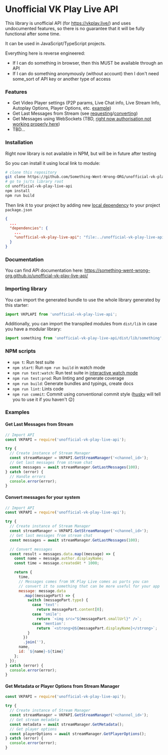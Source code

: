 # Unofficial VK Play Live API

This library is unofficial API (for https://vkplay.live/) and uses undocumented features, so there is no guarantee that it will be fully functional after some time.

It can be used in JavaScript/TypeScript projects.

Everything here is reverse engineered:
- If I can do something in browser, then this MUST be available through an API
- If I can do something anonymously (without account) then I don't need some_sort of API key or another type of access

### Features

- Get Video Player settings (P2P params, Live Chat info, Live Stream Info, Autoplay Options, Player Options, etc. [example](#get-metadata-or-player-options-from-stream-manager))
- Get Last Messages from Stream (see [requesting](#get-last-messages-from-stream)/[converting](#convert-messages-for-your-system))
- Get Messages using WebSockets (TBD, [right now authorisation not working properly here](https://github.com/Something-Went-Wrong-ORG/unofficial-vk-play-live-api/blob/54562b92580e5589c07b717ed7ff5989db2c3a2b/src/services/websocket.service.ts#L15))
- TBD...

### Installation

Right now library is not available in NPM, but will be in future after testing

So you can install it using local link to module:
```bash
# clone this repository
git clone https://github.com/Something-Went-Wrong-ORG/unofficial-vk-play-live-api.git
# go to js/ts library root
cd unofficial-vk-play-live-api
npm install
npm run build
```

Then link it to your project by adding new [local dependency](https://docs.npmjs.com/cli/v9/configuring-npm/package-json#local-paths) to your project `package.json`

```json
{
  ...
  "dependencies": {
    ...
    "unofficial-vk-play-live-api": "file:../unofficial-vk-play-live-api"
  }
}
```

### Documentation

You can find API documentation here: https://something-went-wrong-org.github.io/unofficial-vk-play-live-api/

### Importing library

You can import the generated bundle to use the whole library generated by this starter:

```javascript
import VKPLAPI from 'unofficial-vk-play-live-api';
```

Additionally, you can import the transpiled modules from `dist/lib` in case you have a modular library:

```javascript
import something from 'unofficial-vk-play-live-api/dist/lib/something';
```

### NPM scripts

- `npm t`: Run test suite
- `npm start`: Run `npm run build` in watch mode
- `npm run test:watch`: Run test suite in [interactive watch mode](http://facebook.github.io/jest/docs/cli.html#watch)
- `npm run test:prod`: Run linting and generate coverage
- `npm run build`: Generate bundles and typings, create docs
- `npm run lint`: Lints code
- `npm run commit`: Commit using conventional commit style ([husky](https://github.com/typicode/husky) will tell you to use it if you haven't :wink:)

### Examples

#### Get Last Messages from Stream

```js
// Import API
const VKPAPI = require('unofficial-vk-play-live-api');

try {
  // Create instance of Stream Manager
  const streamManager = VKPAPI.GetStreamManager('<channel_id>');
  // Get last messages from stream chat
  const messages = await streamManager.GetLastMessages(100);
} catch (error) {
  // Handle errors
  console.error(error);
}
```

#### Convert messages for your system

```js
// Import API
const VKPAPI = require('unofficial-vk-play-live-api');

try {
  // Create instance of Stream Manager
  const streamManager = VKPAPI.GetStreamManager('<channel_id>');
  // Get last messages from stream chat
  const messages = await streamManager.GetLastMessages(100);

  // Convert messages
  const result = messages.data.map((message) => {
    const name = message.author.displayName;
    const time = message.createdAt * 1000;

    return {
      time,
      // Messages comes from VK Play Live comes as parts you can
      // convert it to something that can be more useful for your app
      message: message.data
        .map((messagePart) => {
          switch (messagePart.type) {
            case 'text':
              return messagePart.content[0];
            case 'smile':
              return `<img src="${messagePart.smallUrl}" />`;
            case 'mention':
              return `<strong>@${messagePart.displayName}</strong>`;
          }
        })
        .join(''),
      name,
      id: `${name}-${time}`
    };
  });
} catch (error) {
  console.error(error);
}
```

#### Get Metadata or Player Options from Stream Manager

```js
const VKPAPI = require('unofficial-vk-play-live-api');

try {
  // Create instance of Stream Manager
  const streamManager = VKPAPI.GetStreamManager('<channel_id>');
  // Get stream metadata
  const metadata = await streamManager.GetMetadata();
  // Get player options
  const playerOptions = await streamManager.GetPlayerOptions();
} catch (error) {
  console.error(error);
}
```
